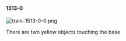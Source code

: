 #### 1513-0
![train-1513-0-0.png](https://github.com/lil-lab/nlvr/raw/master/nlvr/train/images/48/train-1513-0-0.png "train-1513-0-0.png")

There are two yellow objects touching the base